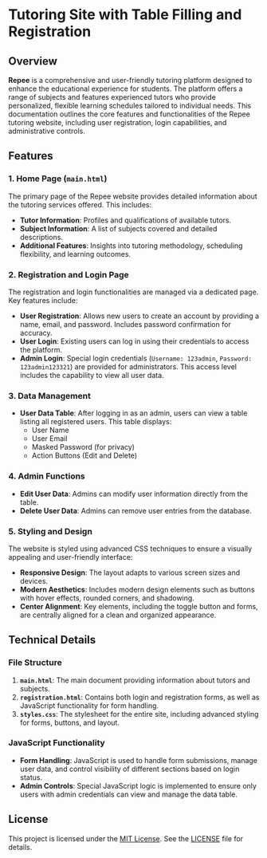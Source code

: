 # Tutoring Site with Table Filling and Registration

## Overview

**Repee** is a comprehensive and user-friendly tutoring platform designed to enhance the educational experience for students. The platform offers a range of subjects and features experienced tutors who provide personalized, flexible learning schedules tailored to individual needs. This documentation outlines the core features and functionalities of the Repee tutoring website, including user registration, login capabilities, and administrative controls.

## Features

### 1. Home Page (`main.html`)

The primary page of the Repee website provides detailed information about the tutoring services offered. This includes:
- **Tutor Information**: Profiles and qualifications of available tutors.
- **Subject Information**: A list of subjects covered and detailed descriptions.
- **Additional Features**: Insights into tutoring methodology, scheduling flexibility, and learning outcomes.

### 2. Registration and Login Page

The registration and login functionalities are managed via a dedicated page. Key features include:
- **User Registration**: Allows new users to create an account by providing a name, email, and password. Includes password confirmation for accuracy.
- **User Login**: Existing users can log in using their credentials to access the platform.
- **Admin Login**: Special login credentials (`Username: 123admin`, `Password: 123admin123321`) are provided for administrators. This access level includes the capability to view all user data.

### 3. Data Management

- **User Data Table**: After logging in as an admin, users can view a table listing all registered users. This table displays:
  - User Name
  - User Email
  - Masked Password (for privacy)
  - Action Buttons (Edit and Delete)

### 4. Admin Functions

- **Edit User Data**: Admins can modify user information directly from the table.
- **Delete User Data**: Admins can remove user entries from the database.

### 5. Styling and Design

The website is styled using advanced CSS techniques to ensure a visually appealing and user-friendly interface:
- **Responsive Design**: The layout adapts to various screen sizes and devices.
- **Modern Aesthetics**: Includes modern design elements such as buttons with hover effects, rounded corners, and shadowing.
- **Center Alignment**: Key elements, including the toggle button and forms, are centrally aligned for a clean and organized appearance.

## Technical Details

### File Structure

1. **`main.html`**: The main document providing information about tutors and subjects.
2. **`registration.html`**: Contains both login and registration forms, as well as JavaScript functionality for form handling.
3. **`styles.css`**: The stylesheet for the entire site, including advanced styling for forms, buttons, and layout.

### JavaScript Functionality

- **Form Handling**: JavaScript is used to handle form submissions, manage user data, and control visibility of different sections based on login status.
- **Admin Controls**: Special JavaScript logic is implemented to ensure only users with admin credentials can view and manage the data table.

## License

This project is licensed under the [MIT License](https://opensource.org/licenses/MIT). See the [LICENSE](LICENSE) file for details.
